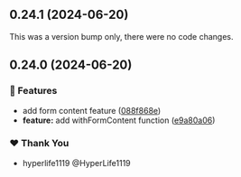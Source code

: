 ## 0.24.1 (2024-06-20)

This was a version bump only, there were no code changes.

## 0.24.0 (2024-06-20)


### 🚀 Features

- add form content feature ([088f868e](https://github.com/fluent-form/fluent-form/commit/088f868e))
- **feature:** add withFormContent function ([e9a80a06](https://github.com/fluent-form/fluent-form/commit/e9a80a06))

### ❤️  Thank You

- hyperlife1119 @HyperLife1119